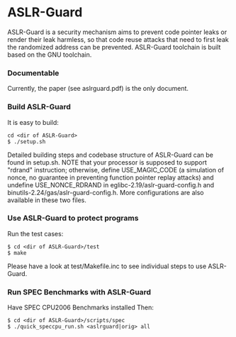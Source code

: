 # ASLR-Guard

ASLR-Guard is a security mechanism aims to prevent code pointer leaks or render their leak harmless, 
so that code reuse attacks that need to first leak the randomized address can be prevented.
ASLR-Guard toolchain is built based on the GNU toolchain. 

### Documentable
Currently, the paper (see aslrguard.pdf) is the only document.

### Build ASLR-Guard
It is easy to build:
```
cd <dir of ASLR-Guard>
$ ./setup.sh
```
Detailed building steps and codebase structure of ASLR-Guard can be found in setup.sh.
NOTE that your processor is supposed to support "rdrand" instruction; otherwise, define 
USE_MAGIC_CODE (a simulation of nonce, no guarantee in preventing function pointer replay attacks) 
and undefine USE_NONCE_RDRAND in eglibc-2.19/aslr-guard-config.h and 
binutils-2.24/gas/aslr-guard-config.h. More configurations are also available in these two files.

### Use ASLR-Guard to protect programs
Run the test cases:
```
$ cd <dir of ASLR-Guard>/test
$ make
```
Please have a look at test/Makefile.inc to see individual steps to use ASLR-Guard.

### Run SPEC Benchmarks with ASLR-Guard
Have SPEC CPU2006 Benchmarks installed
Then:
```
$ cd <dir of ASLR-Guard>/scripts/spec
$ ./quick_speccpu_run.sh <aslrguard|orig> all
```
